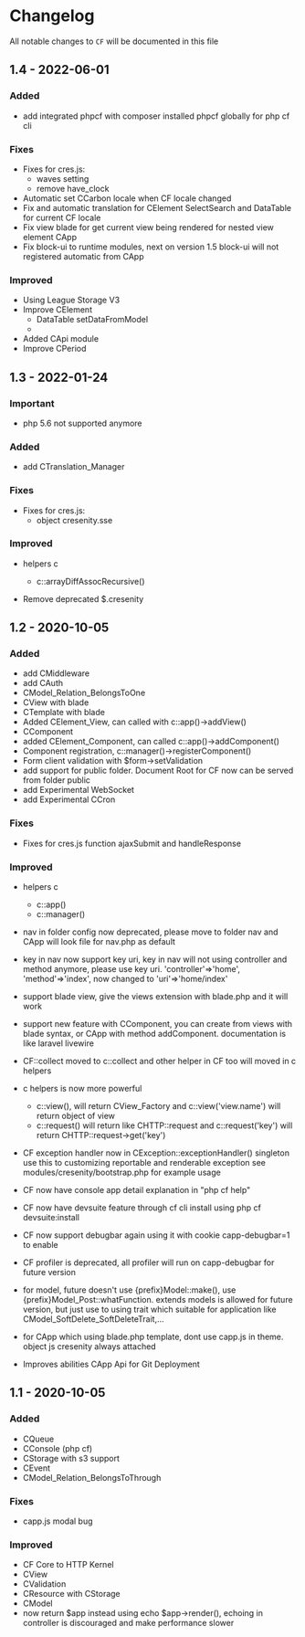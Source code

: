 # Changelog

All notable changes to `CF` will be documented in this file

## 1.4 - 2022-06-01

### Added

- add integrated phpcf with composer installed phpcf globally for php cf cli
### Fixes

- Fixes for cres.js:
  - waves setting
  - remove have_clock
- Automatic set CCarbon locale when CF locale changed
- Fix and automatic translation for CElement SelectSearch and DataTable for current CF locale
- Fix view blade for get current view being rendered for nested view element CApp
- Fix block-ui to runtime modules, next on version 1.5 block-ui will not registered automatic from CApp


### Improved

- Using League Storage V3
- Improve CElement
  - DataTable setDataFromModel
  -
- Added CApi module
- Improve CPeriod


## 1.3 - 2022-01-24

### Important
- php 5.6 not supported anymore
### Added

- add CTranslation_Manager
### Fixes

- Fixes for cres.js:
  - object cresenity.sse

### Improved

- helpers c
  - c::arrayDiffAssocRecursive()

- Remove deprecated $.cresenity

## 1.2 - 2020-10-05

### Added

- add CMiddleware
- add CAuth
- CModel_Relation_BelongsToOne
- CView with blade
- CTemplate with blade
- Added CElement_View, can called with c::app()->addView()
- CComponent
- added CElement_Component, can called c::app()->addComponent()
- Component registration, c::manager()->registerComponent()
- Form client validation with $form->setValidation
- add support for public folder. Document Root for CF now can be served from folder public
- add Experimental WebSocket
- add Experimental CCron
### Fixes

- Fixes for cres.js function ajaxSubmit and handleResponse

### Improved

- helpers c
  - c::app()
  - c::manager()

- nav in folder config now deprecated, please move to folder nav and CApp will
  look file for nav.php as default

- key in nav now support key uri, key in nav will not using controller
  and method anymore, please use key uri.
  'controller'=>'home',
  'method'=>'index',
  now changed to
  'uri'=>'home/index'

- support blade view, give the views extension with blade.php and it will work

- support new feature with CComponent, you can create from views with
  blade syntax, or CApp with method addComponent. documentation is like
  laravel livewire

- CF::collect moved to c::collect and other helper in CF too will
  moved in c helpers

- c helpers is now more powerful
  - c::view(), will return CView_Factory and c::view('view.name') will return
    object of view
  - c::request() will return like CHTTP::request and c::request('key') will
    return CHTTP::request->get('key')

- CF exception handler now in CException::exceptionHandler() singleton
  use this to customizing reportable and renderable exception
  see modules/cresenity/bootstrap.php for example usage

- CF now have console app
  detail explanation in "php cf help"

- CF now have devsuite feature through cf cli
  install using php cf devsuite:install

- CF now support debugbar again
  using it with cookie capp-debugbar=1 to enable

- CF profiler is deprecated, all profiler will run on capp-debugbar for
  future version

- for model, future doesn't use {prefix}Model::make(),
  use {prefix}Model_Post::whatFunction.
  extends models is allowed for future version,
  but just use to using trait which suitable for application
  like CModel_SoftDelete_SoftDeleteTrait,...

- for CApp which using blade.php template, dont use capp.js in theme.
  object js cresenity always attached

- Improves abilities CApp Api for Git Deployment

## 1.1 - 2020-10-05

### Added

- CQueue
- CConsole (php cf)
- CStorage with s3 support
- CEvent
- CModel_Relation_BelongsToThrough

### Fixes

- capp.js modal bug

### Improved

- CF Core to HTTP Kernel
- CView
- CValidation
- CResource with CStorage
- CModel
- now return $app instead using echo $app->render(),
  echoing in controller is discouraged and make performance slower
